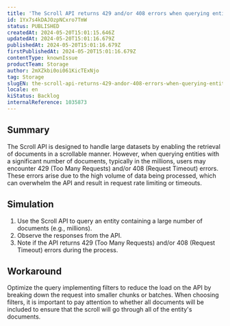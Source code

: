 ```yaml
---
title: 'The Scroll API returns 429 and/or 408 errors when querying entities with a large number of documents, typically exceeding millions'
id: 1Yx7s4kDAJOzpNCxro7TmW
status: PUBLISHED
createdAt: 2024-05-20T15:01:15.646Z
updatedAt: 2024-05-20T15:01:16.679Z
publishedAt: 2024-05-20T15:01:16.679Z
firstPublishedAt: 2024-05-20T15:01:16.679Z
contentType: knownIssue
productTeam: Storage
author: 2mXZkbi0oi061KicTExNjo
tag: Storage
slugEN: the-scroll-api-returns-429-andor-408-errors-when-querying-entities-with-a-large-number-of-documents-typically-exceeding-millions
locale: en
kiStatus: Backlog
internalReference: 1035873
---
```


## Summary


The Scroll API is designed to handle large datasets by enabling the retrieval of documents in a scrollable manner. However, when querying entities with a significant number of documents, typically in the millions, users may encounter 429 (Too Many Requests) and/or 408 (Request Timeout) errors. These errors arise due to the high volume of data being processed, which can overwhelm the API and result in request rate limiting or timeouts.


##

## Simulation



1. Use the Scroll API to query an entity containing a large number of documents (e.g., millions).
2. Observe the responses from the API.
3. Note if the API returns 429 (Too Many Requests) and/or 408 (Request Timeout) errors during the process.


##

## Workaround


Optimize the query implementing filters to reduce the load on the API by breaking down the request into smaller chunks or batches.
When choosing filters, it is important to pay attention to whether all documents will be included to ensure that the scroll will go through all of the entity's documents.




